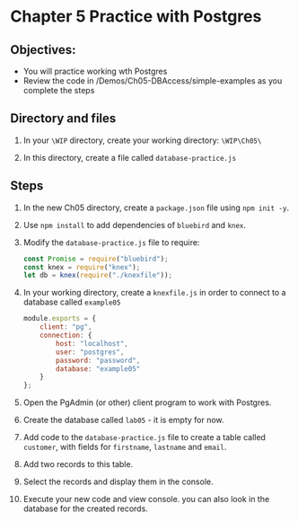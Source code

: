 # Chapter 5 Practice with Postgres
## Objectives:
* You will practice working wth Postgres
* Review the code in /Demos/Ch05-DBAccess/simple-examples as you complete the steps

## Directory and files

1. In your `\WIP` directory, create your working directory: `\WIP\Ch05\`

1. In this directory, create a file called `database-practice.js`


## Steps

1. In the new Ch05 directory, create a `package.json` file using `npm init -y`.

1. Use `npm install` to add dependencies of `bluebird` and `knex`.

1. Modify the `database-practice.js` file to require:
    ```javascript
    const Promise = require("bluebird");
    const knex = require("knex");
    let db = knex(require("./knexfile"));
    ```

1. In your working directory, create a `knexfile.js` in order to connect to a database called `example05` 

    ```javascript
    module.exports = {
        client: "pg",
        connection: {
            host: "localhost",
            user: "postgres",
            password: "password",
            database: "example05"
        }
    };
    ```

1. Open the PgAdmin (or other) client program to work with Postgres.

1. Create the database called `lab05` - it is empty for now.

1. Add code to the `database-practice.js` file to create a table called `customer`, with fields for `firstname`, `lastname` and `email`.

1. Add two records to this table.

1. Select the records and display them in the console.

1. Execute your new code and view console. you can also look in the database for the created records.